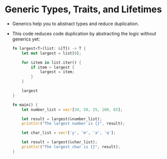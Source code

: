 # Generic Types, Traits, and Lifetimes

- Generics help you to abstract types and reduce duplication.
- This code reduces code duplication by abstracting the logic without generics yet:

  ```rust
  fn largest<T>(list: &[T]) -> T {
      let mut largest = list[0];

      for &item in list.iter() {
          if item > largest {
              largest = item;
          }
      }

      largest
  }

  fn main() {
      let number_list = vec![34, 50, 25, 100, 65];

      let result = largest(&number_list);
      println!("The largest number is {}", result);

      let char_list = vec!['y', 'm', 'a', 'q'];

      let result = largest(&char_list);
      println!("The largest char is {}", result);
  }
  ```
